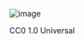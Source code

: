 ![image](https://github.com/justinhufford/made-with-python/assets/120344926/11fa3853-735c-4838-88db-79be786ad74d)

CC0 1.0 Universal
